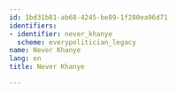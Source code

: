```yaml
---
id: 1bd31b81-ab68-4245-be89-1f280ea96d71
identifiers:
- identifier: never_khanye
  scheme: everypolitician_legacy
name: Never Khanye
lang: en
title: Never Khanye

---
```

